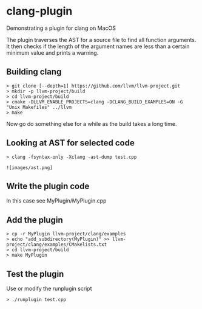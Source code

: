 # clang-plugin
Demonstrating a plugin for clang on MacOS

The plugin traverses the AST for a source file to find all function
arguments. It then checks if the length of the argument names are
less than a certain minimum value and prints a warning.

## Building clang
    > git clone [--depth=1] https://github.com/llvm/llvm-project.git
    > mkdir -p llvm-project/build
    > cd llvm-project/build
    > cmake -DLLVM_ENABLE_PROJECTS=clang -DCLANG_BUILD_EXAMPLES=ON -G "Unix Makefiles" ../llvm
    > make

Now go do something else for a while as the build takes a long time.

## Looking at AST for selected code

    > clang -fsyntax-only -Xclang -ast-dump test.cpp

    ![images/ast.png]

## Write the plugin code
In this case see MyPlugin/MyPlugin.cpp

## Add the plugin
    > cp -r MyPlugin llvm-project/clang/examples
    > echo "add_subdirectory(MyPlugin)" >> llvm-project/clang/examples/CMakelists.txt
    > cd llvm-project/build
    > make MyPlugin

## Test the plugin
Use or modify the runplugin script

    > ./runplugin test.cpp
